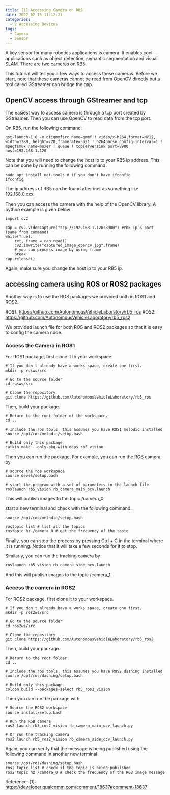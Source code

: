 ```yaml
---
title: (1) Accessing Camera on RB5
date: 2022-02-15 17:12:21
categories:
  - 2 Accessing Devices
tags:
  - Camera
  - Sensor
---
```


A key sensor for many robotics applications is camera. It enables cool applications such as object detection, semantic segmentation and visual SLAM. There are two cameras on RB5.

This tutorial will tell you a few ways to access these cameras. Before we start, note that these cameras cannot be read from OpenCV directly but a tool called GStreamer can bridge the gap.

## OpenCV access through GStreamer and tcp

The easiest way to access camera is through a tcp port created by GStreamer. Then you can use OpenCV to read data from the tcp port.

On RB5, run the following command:

```
gst-launch-1.0 -e qtiqmmfsrc name=qmmf ! video/x-h264,format=NV12, width=1280, height=720,framerate=30/1 ! h264parse config-interval=1 ! mpegtsmux name=muxer ! queue ! tcpserversink port=8900 host=192.168.1.120
```

Note that you will need to change the host ip to your RB5 ip address. This can be done by running the following command.

```
sudo apt install net-tools # if you don't have ifconfig
ifconfig
```

The ip address of RB5 can be found after inet as something like 192.168.0.xxx.

Then you can access the camera with the help of the OpenCV library. A python example is given below

```
import cv2

cap = cv2.VideoCapture("tcp://192.168.1.120:8900") #rb5 ip & port (same from command)
while(True):
    ret, frame = cap.read()
    cv2.imwrite("captured_image_opencv.jpg",frame)
    # you can process image by using frame 
    break
cap.release()
```

Again, make sure you change the host ip to your RB5 ip.

## accessing camera using ROS or ROS2 packages

Another way is to use the ROS packages we provided both in ROS1 and ROS2.

ROS1: https://github.com/AutonomousVehicleLaboratory/rb5_ros
ROS2: https://github.com/AutonomousVehicleLaboratory/rb5_ros2

We provided launch file for both ROS and ROS2 packages so that it is easy to config the camera node.

### Access the Camera in ROS1

For ROS1 package, first clone it to your workspace.
```
# If you don't already have a works space, create one first.
mkdir -p rosws/src

# Go to the source folder
cd rosws/src

# Clone the repository
git clone https://github.com/AutonomousVehicleLaboratory/rb5_ros
```

Then, build your package.
```
# Return to the root folder of the workspace.
cd ..

# Include the ros tools, this assumes you have ROS1 melodic installed
source /opt/ros/melodic/setup.bash

# Build only this package
catkin_make --only-pkg-with-deps rb5_vision
```

Then you can run the package. For example, you can run the RGB camera by
```
# source the ros workspace
source devel/setup.bash

# start the program with a set of parameters in the launch file
roslaunch rb5_vision rb_camera_main_ocv.launch
```

This will publish images to the topic /camera_0.

start a new terminal and check with the following command.

```
source /opt/ros/melodic/setup.bash

rostopic list # list all the topics
rostopic hz /camera_0 # get the frequency of the topic
```

Finally, you can stop the process by pressing Ctrl + C in the terminal where it is running. Notice that it will take a few seconds for it to stop.


Similarly, you can run the tracking camera by
```
roslaunch rb5_vision rb_camera_side_ocv.launch
```

And this will publish images to the topic /camera_1.

### Access the camera in ROS2

For ROS2 package, first clone it to your workspace.
```
# If you don't already have a works space, create one first.
mkdir -p ros2ws/src

# Go to the source folder
cd ros2ws/src

# Clone the repository
git clone https://github.com/AutonomousVehicleLaboratory/rb5_ros2
```

Then, build your package.
```
# Return to the root folder.
cd ..

# Include the ros tools, this assumes you have ROS2 dashing installed
source /opt/ros/dashing/setup.bash

# Build only this package
colcon build --packages-select rb5_ros2_vision
```

Then you can run the package with.
```
# Source the ROS2 workspace
source install/setup.bash

# Run the RGB camera
ros2 launch rb5_ros2_vision rb_camera_main_ocv_launch.py

# Or run the tracking camera
ros2 launch rb5_ros2_vision rb_camera_side_ocv_launch.py
```

Again, you can verify that the message is being published using the following command in another new terminal.
```
source /opt/ros/dashing/setup.bash
ros2 topic list # check if the topic is being pubilshed
ros2 topic hz /camera_0 # check the frequency of the RGB image message
```

Reference:
[1]: https://developer.qualcomm.com/comment/18637#comment-18637